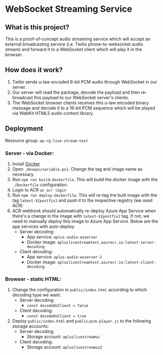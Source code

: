 # WebSocket Streaming Service
## What is this project?
This is a proof-of-concept audio streaming service which will accept 
an external broadcasting service (i.e. Twilio phone-to-websocket audio stream)
and forward it to a WebSocket client which will play it in the browser.

## How does it work?
1. Twilio sends u-law encoded 8-bit PCM audio through WebSocket in our server.
2. Our server will read the package, decode the payload and then re-broadcast this 
   payload to our WebSocket server's clients.
3. The WebSocket browser clients receives this u-law encoded binary message
   and decode it to a 16-bit PCM sequence which will be played via WebKit 
   HTML5 audio context library.

## Deployment
Resource group: `ap-rg-live-stream-test`


### Server - via Docker:
1. Install [Docker](https://www.docker.com/)
2. Open `_devops/variable.ps1`. Change the tag and image name as necessary.
3. Run `npm run build:dockerfile`. 
   This will build the docker image with the `./Dockerfile` configuration.
4. Login to ACR `az acr login`
5. Run `npm run deploy:dockerfile`.
   This will re-tag the built image with the tag `latest-${postfix}` 
   and push it to the respective registry (we used ACR) 
6. ACR webhook should automatically re-deploy Azure App Service
   when there's a change in the image with `latest-${postfix}` tag.
   If not, we need to manually deploy this image to Azure App Service.
   Below are the app services with auto-deploy:
   - Server decoding:
     - App service: `aplus-audio-wsserver` 
     - Docker image: `apluslivestreamtest.azurecr.io:latest-server-decoding`
   - Client decoding:
     - App service: `aplus-audio-wsserver-2` 
     - Docker image: `apluslivestreamtest.azurecr.io:latest-client-decoding`
   
 
### Browser - static HTML:
1. Change the configuration in `public/index.html` according to which decoding type we want.
   - Server decoding:
     - `const decodeOnClient = false` 
   - Client decoding:
     - `const decodeOnClient = true` 
2. Deploy `public/index.html` and `public/pcm-player.js` to the following storage accounts:
   - Server decoding:
     - Storage account: `apluslivestreamui` 
   - Client decoding:
     - Storage account: `apluslivestreamui2` 
